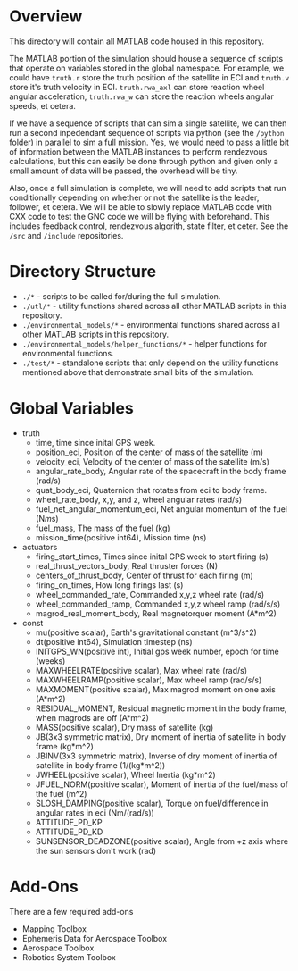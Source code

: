 
# Overview

This directory will contain all MATLAB code housed in this repository.

The MATLAB portion of the simulation should house a sequence of scripts that
operate on variables stored in the global namespace. For example, we could have
`truth.r` store the truth position of the satellite in ECI and `truth.v` store
it's truth velocity in ECI. `truth.rwa_axl` can store reaction wheel angular
acceleration, `truth.rwa_w` can store the reaction wheels angular speeds, et
cetera.

If we have a sequence of scripts that can sim a single satellite, we can then
run a second inpedendant sequence of scripts via python (see the `/python`
folder) in parallel to sim a full mission. Yes, we would need to pass a little
bit of information between the MATLAB instances to perform rendezvous
calculations, but this can easily be done through python and given only a small
amount of data will be passed, the overhead will be tiny.

Also, once a full simulation is complete, we will need to add scripts that run
conditionally depending on whether or not the satellite is the leader, follower,
et cetera. We will be able to slowly replace MATLAB code with CXX code to test
the GNC code we will be flying with beforehand. This includes feedback control,
rendezvous algorith, state filter, et ceter. See the `/src` and `/include`
repositories.


# Directory Structure

 * `./*` - scripts to be called for/during the full simulation.
 * `./utl/*` - utility functions shared across all other MATLAB scripts in
   this repository.
 * `./environmental_models/*` - environmental functions shared across 
   all other MATLAB scripts in this repository.
 * `./environmental_models/helper_functions/*` - helper functions for environmental functions.
 * `./test/*` - standalone scripts that only depend on the utility functions
   mentioned above that demonstrate small bits of the simulation.


# Global Variables

 * truth
   * time, time since inital GPS week.
   * position_eci, Position of the center of mass of the satellite (m)
   * velocity_eci, Velocity of the center of mass of the satellite (m/s)
   * angular_rate_body, Angular rate of the spacecraft in the body frame (rad/s)
   * quat_body_eci, Quaternion that rotates from eci to body frame.
   * wheel_rate_body, x,y, and z, wheel angular rates (rad/s)
   * fuel_net_angular_momentum_eci, Net angular momentum of the fuel (N*m*s)
   * fuel_mass, The mass of the fuel (kg)
   * mission_time(positive int64), Mission time (ns)
 * actuators
   * firing_start_times, Times since inital GPS week to start firing (s)
   * real_thrust_vectors_body, Real thruster forces (N)
   * centers_of_thrust_body, Center of thrust for each firing (m)
   * firing_on_times, How long firings last (s)
   * wheel_commanded_rate, Commanded x,y,z wheel rate (rad/s)
   * wheel_commanded_ramp, Commanded x,y,z wheel ramp (rad/s/s)
   * magrod_real_moment_body, Real magnetorquer moment (A*m^2)
 * const
   * mu(positive scalar), Earth's gravitational constant (m^3/s^2)
   * dt(positive int64), Simulation timestep (ns)
   * INITGPS_WN(positive int), Initial gps week number, epoch for time (weeks)
   * MAXWHEELRATE(positive scalar),  Max wheel rate (rad/s)
   * MAXWHEELRAMP(positive scalar), Max wheel ramp (rad/s/s)
   * MAXMOMENT(positive scalar), Max magrod moment on one axis (A*m^2)
   * RESIDUAL_MOMENT, Residual magnetic moment in the body frame, when magrods are off (A*m^2)
   * MASS(positive scalar), Dry mass of satellite (kg)
   * JB(3x3 symmetric matrix), Dry moment of inertia of satellite in body frame (kg*m^2)
   * JBINV(3x3 symmetric matrix), Inverse of dry moment of inertia of satellite in body frame (1/(kg*m^2))
   * JWHEEL(positive scalar),  Wheel Inertia (kg*m^2)
   * JFUEL_NORM(positive scalar), Moment of inertia of the fuel/mass of the fuel (m^2)
   * SLOSH_DAMPING(positive scalar), Torque on fuel/difference in angular rates in eci (Nm/(rad/s))
   * ATTITUDE_PD_KP
   * ATTITUDE_PD_KD
   * SUNSENSOR_DEADZONE(positive scalar), Angle from +z axis where the sun sensors don't work (rad)






# Add-Ons

There are a few required add-ons

 * Mapping Toolbox
 * Ephemeris Data for Aerospace Toolbox
 * Aerospace Toolbox
 * Robotics System Toolbox
